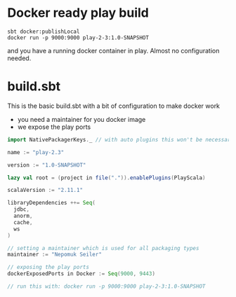 # Docker ready play build

```
sbt docker:publishLocal
docker run -p 9000:9000 play-2-3:1.0-SNAPSHOT
```

and you have a running docker container in play. Almost no configuration needed.

# build.sbt

This is the basic build.sbt with a bit of configuration to make docker work

* you need a maintainer for you docker image
* we expose the play ports

```scala
import NativePackagerKeys._ // with auto plugins this won't be necessary soon

name := "play-2.3"

version := "1.0-SNAPSHOT"

lazy val root = (project in file(".")).enablePlugins(PlayScala)

scalaVersion := "2.11.1"

libraryDependencies ++= Seq(
  jdbc,
  anorm,
  cache,
  ws
)

// setting a maintainer which is used for all packaging types
maintainer := "Nepomuk Seiler"

// exposing the play ports
dockerExposedPorts in Docker := Seq(9000, 9443)

// run this with: docker run -p 9000:9000 play-2-3:1.0-SNAPSHOT
```
